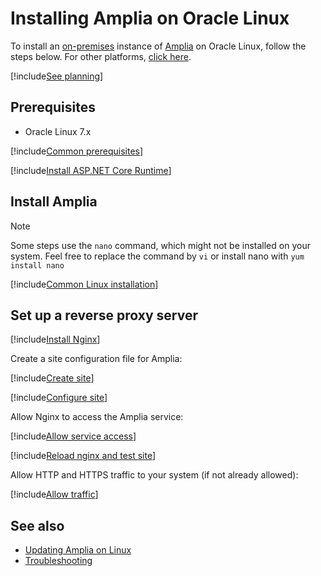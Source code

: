 ﻿# Installing Amplia on Oracle Linux

To install an [on-premises](../index.md) instance of [Amplia](../../index.md) on Oracle Linux, follow the steps below. For other platforms, [click here](../index.md).

[!include[See planning](../includes/see-planning.md)]

## Prerequisites

* Oracle Linux 7.x

[!include[Common prerequisites](../includes/common-requisites.md)]

[!include[Install ASP.NET Core Runtime](../../../includes/linux/oracle/install-aspnetcore-31.md)]

## Install Amplia

> [!NOTE]
> Some steps use the `nano` command, which might not be installed on your system. Feel free to replace the command by `vi` or install nano with `yum install nano`

[!include[Common Linux installation](includes/common-linux-install.md)]

## Set up a reverse proxy server

[!include[Install Nginx](../../../includes/linux/oracle/install-nginx.md)]

Create a site configuration file for Amplia:

[!include[Create site](../../../../../includes/amplia/centos/create-site.md)]

[!include[Configure site](includes/configure-site.md)]

Allow Nginx to access the Amplia service:

[!include[Allow service access](../../../../../includes/linux/centos/allow-service-access.md)]

[!include[Reload nginx and test site](includes/reload-and-test.md)]

Allow HTTP and HTTPS traffic to your system (if not already allowed):

[!include[Allow traffic](../../../../../includes/linux/centos/allow-http.md)]

## See also

* [Updating Amplia on Linux](update.md)
* [Troubleshooting](troubleshoot/index.md)
